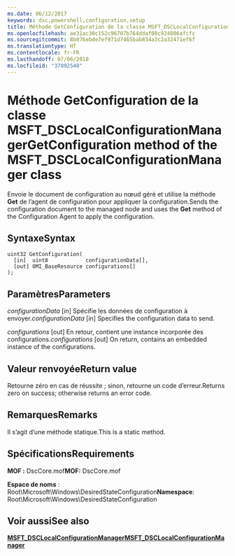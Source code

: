 ```yaml
---
ms.date: 06/12/2017
keywords: dsc,powershell,configuration,setup
title: Méthode GetConfiguration de la classe MSFT_DSCLocalConfigurationManager
ms.openlocfilehash: ae31ac30c152c96707b764ddaf00c924806afcfc
ms.sourcegitcommit: 8b076ebde7ef971d7465bab834a3c2a32471ef6f
ms.translationtype: HT
ms.contentlocale: fr-FR
ms.lasthandoff: 07/06/2018
ms.locfileid: "37892540"
---
```

# <a name="getconfiguration-method-of-the-msftdsclocalconfigurationmanager-class"></a><span data-ttu-id="8287c-103">Méthode GetConfiguration de la classe MSFT_DSCLocalConfigurationManager</span><span class="sxs-lookup"><span data-stu-id="8287c-103">GetConfiguration method of the MSFT_DSCLocalConfigurationManager class</span></span>

<span data-ttu-id="8287c-104">Envoie le document de configuration au nœud géré et utilise la méthode **Get** de l’agent de configuration pour appliquer la configuration.</span><span class="sxs-lookup"><span data-stu-id="8287c-104">Sends the configuration document to the managed node and uses the **Get** method of the Configuration Agent to apply the configuration.</span></span>

## <a name="syntax"></a><span data-ttu-id="8287c-105">Syntaxe</span><span class="sxs-lookup"><span data-stu-id="8287c-105">Syntax</span></span>

```mof
uint32 GetConfiguration(
  [in]  uint8            configurationData[],
  [out] OMI_BaseResource configurations[]
);
```

## <a name="parameters"></a><span data-ttu-id="8287c-106">Paramètres</span><span class="sxs-lookup"><span data-stu-id="8287c-106">Parameters</span></span>

<span data-ttu-id="8287c-107">*configurationData* \[in\] Spécifie les données de configuration à envoyer.</span><span class="sxs-lookup"><span data-stu-id="8287c-107">*configurationData* \[in\] Specifies the configuration data to send.</span></span>

<span data-ttu-id="8287c-108">*configurations* \[out\] En retour, contient une instance incorporée des configurations.</span><span class="sxs-lookup"><span data-stu-id="8287c-108">*configurations* \[out\] On return, contains an embedded instance of the configurations.</span></span>

## <a name="return-value"></a><span data-ttu-id="8287c-109">Valeur renvoyée</span><span class="sxs-lookup"><span data-stu-id="8287c-109">Return value</span></span>

<span data-ttu-id="8287c-110">Retourne zéro en cas de réussite ; sinon, retourne un code d’erreur.</span><span class="sxs-lookup"><span data-stu-id="8287c-110">Returns zero on success; otherwise returns an error code.</span></span>

## <a name="remarks"></a><span data-ttu-id="8287c-111">Remarques</span><span class="sxs-lookup"><span data-stu-id="8287c-111">Remarks</span></span>

<span data-ttu-id="8287c-112">Il s’agit d’une méthode statique.</span><span class="sxs-lookup"><span data-stu-id="8287c-112">This is a static method.</span></span>

## <a name="requirements"></a><span data-ttu-id="8287c-113">Spécifications</span><span class="sxs-lookup"><span data-stu-id="8287c-113">Requirements</span></span>

<span data-ttu-id="8287c-114">**MOF :** DscCore.mof</span><span class="sxs-lookup"><span data-stu-id="8287c-114">**MOF:** DscCore.mof</span></span>

<span data-ttu-id="8287c-115">**Espace de noms** : Root\Microsoft\Windows\DesiredStateConfiguration</span><span class="sxs-lookup"><span data-stu-id="8287c-115">**Namespace**: Root\Microsoft\Windows\DesiredStateConfiguration</span></span>

## <a name="see-also"></a><span data-ttu-id="8287c-116">Voir aussi</span><span class="sxs-lookup"><span data-stu-id="8287c-116">See also</span></span>

[<span data-ttu-id="8287c-117">**MSFT_DSCLocalConfigurationManager**</span><span class="sxs-lookup"><span data-stu-id="8287c-117">**MSFT_DSCLocalConfigurationManager**</span></span>](msft-dsclocalconfigurationmanager.md)